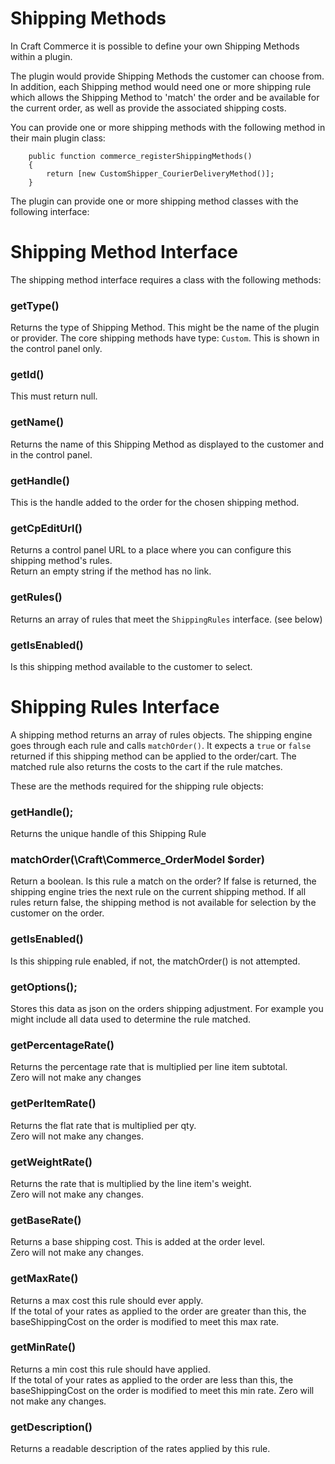 # Shipping Methods

In Craft Commerce it is possible to define your own Shipping Methods within a plugin.

The plugin would provide Shipping Methods the customer can choose from. In addition, each Shipping method would need one or more shipping rule which allows the Shipping Method to 'match' the order and be available for the current order, as well as provide the associated shipping costs.

You can provide one or more shipping methods with the following method in their main plugin class:

```
    public function commerce_registerShippingMethods()
    {
        return [new CustomShipper_CourierDeliveryMethod()];
    }
``` 

The plugin can provide one or more shipping method classes with the following interface:


# Shipping Method Interface

The shipping method interface requires a class with the following methods:

### getType()
Returns the type of Shipping Method. This might be the name of the plugin or provider.
The core shipping methods have type: `Custom`. This is shown in the control panel only.

### getId()
This must return null.

### getName()

Returns the name of this Shipping Method as displayed to the customer and in the control panel.

### getHandle()

This is the handle added to the order for the chosen shipping method. 

### getCpEditUrl()

Returns a control panel URL to a place where you can configure this shipping method's rules.  
Return an empty string if the method has no link.

### getRules()

Returns an array of rules that meet the `ShippingRules` interface. (see below)

### getIsEnabled()

Is this shipping method available to the customer to select.


# Shipping Rules Interface

A shipping method returns an array of rules objects. The shipping engine goes through each rule and calls `matchOrder()`. It expects a `true` or `false` returned if this shipping method can be applied to the order/cart. The matched rule also returns the costs to the cart if the rule matches. 

These are the methods required for the shipping rule objects:


### getHandle();

Returns the unique handle of this Shipping Rule

### matchOrder(\Craft\Commerce_OrderModel $order)

Return a boolean.
Is this rule a match on the order? If false is returned, the shipping engine tries the next rule on the current shipping method. If all rules return false, the shipping method is not available for selection by the customer on the order.

### getIsEnabled()

Is this shipping rule enabled, if not, the matchOrder() is not attempted.

### getOptions();

Stores this data as json on the orders shipping adjustment. For example you might include all data used to determine the rule matched.

### getPercentageRate()

Returns the percentage rate that is multiplied per line item subtotal.  
Zero will not make any changes

### getPerItemRate()

Returns the flat rate that is multiplied per qty.  
Zero will not make any changes.

### getWeightRate()

Returns the rate that is multiplied by the line item's weight.  
Zero will not make any changes.


### getBaseRate()

Returns a base shipping cost. This is added at the order level.  
Zero will not make any changes.

### getMaxRate()

Returns a max cost this rule should ever apply.  
If the total of your rates as applied to the order are greater than this, the baseShippingCost on the order is modified to meet this max rate.

### getMinRate()
    
Returns a min cost this rule should have applied.  
If the total of your rates as applied to the order are less than this, the baseShippingCost on the order is modified to meet this min rate.
Zero will not make any changes.

### getDescription()

Returns a readable description of the rates applied by this rule.
